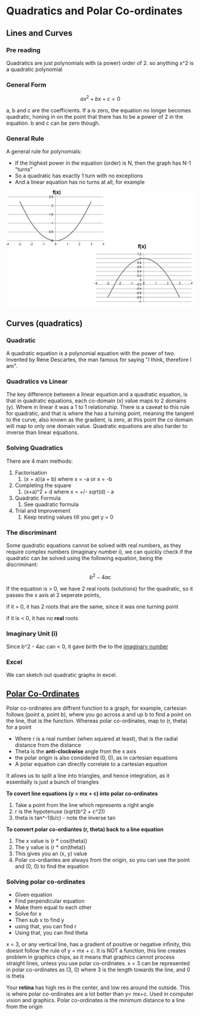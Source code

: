 # Quadratics and Polar Co-ordinates

## Lines and Curves

### Pre reading

Quadratics are just polynomials with (a power) order of 2. so anything x^2 is a quadratic polynomial

### General Form

$$
ax^2 + bx + c = 0
$$

a, b and c are the coefficients. If a is zero, the equation no longer becomes quadratic, honing in on the point that there has to be a power of 2 in the equation. b and c can be zero though.

### General Rule

A general rule for polynomials:

* If the highest power in the equation (order) is N, then the graph has N-1 “turns”
* So a quadratic has exactly 1 turn with no exceptions
* And a linear equation has no turns at all, for example

![](<../../../../../.gitbook/assets/image (12).png>)

## Curves (quadratics)

### Quadratic

A quadratic equation is a polynomial equation with the power of two. Invented by Rene Descartes, the man famous for saying "I think, therefore I am".

### Quadratics vs Linear

The key difference between a linear equation and a quadratic equation, is that in quadratic equations, each co-domain (x) value maps to 2 domains (y). Where in linear it was a 1 to 1 relationship. There is a caveat to this rule for quadratic, and that is where the has a turning point, meaning the tangent to the curve, also known as the gradient, is zero, at this point the co domain will map to only one domain value. Quadratic equations are also harder to inverse than linear equations.

### Solving Quadratics

&#x20;There are 4 main methods:

1. Factorisation
   1. (x + a)(a + b) where x = -a or x = -b
2. Completing the square
   1. (x+a)^2 + d where x = +/- sqrt(d) - a
3. Quadratic Formula
   1. See quadratic formula
4. Trial and Improvement
   1. Keep testing values till you get y = 0

### The discriminant

Some quadratic equations cannot be solved with real numbers, as they require complex numbers (imaginary number i), we can quickly check if the quadratic can be solved using the following equation, being the discriminant:

$$
b^2-4ac
$$

If the equation is > 0, we have 2 real roots (solutions) for the quadratic, so it passes the x axis at 2 seperate points,&#x20;

if it = 0, it has 2 roots that are the same, since it was one turning point

&#x20;if it is < 0, it has no **real** roots

### Imaginary Unit (i)

Since b^2 - 4ac can < 0, it gave birth the to the [imaginary number](https://en.wikipedia.org/wiki/Imaginary\_unit#Matrices)

### Excel

We can sketch out quadratic graphs in excel.

## [Polar Co-Ordinates](https://www.mathsisfun.com/polar-cartesian-coordinates.html)

Polar co-ordinates are diffrent function to a graph, for example, cartesian follows (point a, point b), where you go across a and up b to find a point on the line, that is the function. Whereas polar co-ordinates, map to (r, theta) for a point

* Where r is a real number (when squared at least), that is the radial distance from the distance
* Theta is the **anti-clockwise** angle from the x axis
* the polar origin is also considered (0, 0), as in cartesian equations
* A polar equation can directly correlate to a cartesian equation

It allows us to split a line into triangles, and hence integration, as it essentially is just a bunch of triangles

**To covert line equations (y = mx + c) into polar co-ordinates**

1. Take a point from the line which represents a right angle
2. r is the hypotenuse (sqrt(b^2 + c^2))
3. theta is tan^-1(b/c) - note the inverse tan

**To convert polar co-ordiantes (r, theta) back to a line equation**

1. The x value is (r \* cos(theta))
2. The y value is (r \* sin(theta))
3. This gives you an (x, y) value
4. Polar co-ordiantes are always from the origin, so you can use the point and (0, 0) to find the equation

### Solving polar co-ordinates

* Given equation
* Find perpendicular equation
* Make them equal to each other
* Solve for x
* Then sub x to find y
* using that, you can find r
* Using that, you can find theta

x = 3, or any vertical line, has a gradient of positive or negative infinity, this doesnt follow the rule of y = mx + c. It is NOT a function, this line creates problem in graphics chips, as it means that graphics cannot process straight lines, unless you use polar co-ordinates. x = 3 can be represented in polar co-ordinates as (3, 0) where 3 is the length towards the line, and 0 is theta

Your **retina** has high res in the center, and low res around the outside. This is where polar co-ordinates are a lot better than y= mx+c. Used in computer vision and graphics. Polar co-ordinates is the minimum distance to a line from the origin

